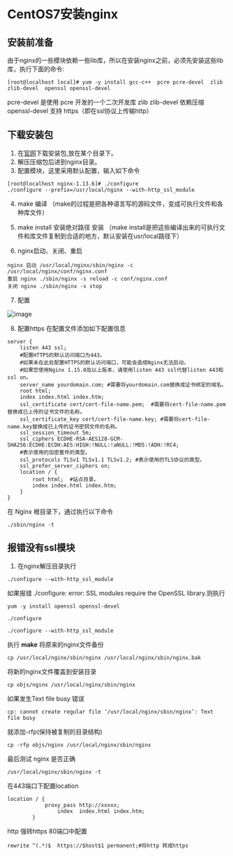 # CentOS7安装nginx

## 安装前准备
由于nginx的一些模块依赖一些lib库，所以在安装nginx之前，必须先安装这些lib库，执行下面的命令:
```
[root@localhost local]# yum -y install gcc-c++  pcre pcre-devel  zlib zlib-devel  openssl openssl-devel  
```
pcre-devel 是使用 pcre 开发的一个二次开发库
zlib zlib-devel 依赖压缩
openssl-devel 支持 https（即在ssl协议上传输http）
## 下载安装包
1. 在[官网](https://nginx.org/en/download.html)下载安装包,放在某个目录下。
2. 解压压缩包后进到nginx目录。
3. 配置模块，这里采用默认配置，输入如下命令
```
[root@localhost nginx-1.13.6]# ./configure
./configure --prefix=/usr/local/nginx --with-http_ssl_module
```

4. make 编译 （make的过程是把各种语言写的源码文件，变成可执行文件和各种库文件）
5. make install  安装绝对路径 安装 （make install是把这些编译出来的可执行文件和库文件复制到合适的地方，默认安装在usr/local路径下） 

6. nginx启动、关闭、重启
 ```
nginx 启动 /usr/local/nginx/sbin/nginx -c /usr/local/nginx/conf/nginx.conf
重启 nginx ./sbin/nginx -s reload -c conf/nginx.conf
关闭 nginx ./sbin/nginx -s stop
```
7. 配置
 
![image](https://user-images.githubusercontent.com/11553237/169191298-d44c93e9-c1a1-45e3-8c98-5e60425066c9.png)

8. 配置https
  在配置文件添加如下配置信息

```
server {
    listen 443 ssl;
    #配置HTTPS的默认访问端口为443。
    #如果未在此处配置HTTPS的默认访问端口，可能会造成Nginx无法启动。
    #如果您使用Nginx 1.15.0及以上版本，请使用listen 443 ssl代替listen 443和ssl on。
    server_name yourdomain.com; #需要将yourdomain.com替换成证书绑定的域名。
    root html;
    index index.html index.htm;
    ssl_certificate cert/cert-file-name.pem;  #需要将cert-file-name.pem替换成已上传的证书文件的名称。
    ssl_certificate_key cert/cert-file-name.key; #需要将cert-file-name.key替换成已上传的证书密钥文件的名称。
    ssl_session_timeout 5m;
    ssl_ciphers ECDHE-RSA-AES128-GCM-SHA256:ECDHE:ECDH:AES:HIGH:!NULL:!aNULL:!MD5:!ADH:!RC4;
    #表示使用的加密套件的类型。
    ssl_protocols TLSv1 TLSv1.1 TLSv1.2; #表示使用的TLS协议的类型。
    ssl_prefer_server_ciphers on;
    location / {
        root html;  #站点目录。
        index index.html index.htm;
    }
}
```
在 Nginx 根目录下，通过执行以下命令
```
./sbin/nginx -t
```
## 报错没有ssl模块
1. 在nginx解压目录执行
```
./configure --with-http_ssl_module
```
如果报错 ./configure: error: SSL modules require the OpenSSL library.则执行
```
yum -y install openssl openssl-devel

./configure

./configure --with-http_ssl_module
```
执行 **make** 
将原来的nginx文件备份
```
cp /usr/local/nginx/sbin/nginx /usr/local/nginx/sbin/nginx.bak
```
将新的nginx文件覆盖到安装目录
```
cp objs/nginx /usr/local/nginx/sbin/nginx 
```
如果发生Text file busy 错误
```
cp: cannot create regular file ‘/usr/local/nginx/sbin/nginx’: Text file busy
```
就添加-rfp(保持被复制的目录结构)
```
cp -rfp objs/nginx /usr/local/nginx/sbin/nginx
```
最后测试 nginx 是否正确
```
/usr/local/nginx/sbin/nginx -t 
```
在443端口下配置location
```
location / {
	        proxy_pass http://xxxxx;
                index  index.html index.htm;
     	}
```
http 强转https
80端口中配置
```
rewrite ^(.*)$  https://$host$1 permanent;#将http 转成https
```

